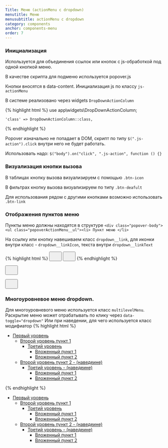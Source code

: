```yaml
---
Title: Меню (actionMenu с dropdown)
menutitle: Меню 
menusubtitle: actionMenu с dropdown
category: components
anchor: components-menu
order: 7
---
```


### Инициализация

Используется для объединения ссылок или кнопок с js-обработкой под одной кнопкой меню. 

В качестве скрипта для подменю используется popover.js

Кнопки вносятся в data-content. Инициализация js по классу `js-actionMenu`

В системе реализовано через widgets `DropDownActionColumn`

{% highlight html %}
  use app\widgets\DropDownActionColumn;
 
    'class' => DropDownActionColumn::class,
{% endhighlight %}

Popover изначально не попадает в DOM, скрипт по типу `$(".js-action").click` внутри него не будет работать.

Использовать надо:
`$("body").on("click", ".js-action", function () {}`

### Визуализация кнопки вызова

В таблицах кнопку вызова визуализируем с помощью `.btn-icon`

В фильтрах кнопку вызова визуализируем по типу `.btn-deafult`

Для использования рядом с другими кнопками возможно использовать `.btn-link`

### Отображения пунктов меню
Пункты меню должны находятся в структуре
`<div class="popover-body"><ul class="popoverActionMenu__ul"><li> Пункт меню </li>`

На ссылку или кнопку навешиваем класс `dropdown__link`,
для иконки внутри класс - `dropdown__linkIcon`, текста внутри `dropdown__linkText`

{% highlight html %}
  <button class="btn-icon js-actionMenu"
          type="button"
          data-content="
            <a class='dropdown__link' href='#'>
              <span class='dropdown__linkIcon'>
                <svg class='bicolors-edit' width='24' height='24'>
                  <use xlink:href='/dsf-common-ui/dist/sprite.symbol.svg#bicolors-edit__24vb'></use>
                </svg>
              </span>
              <span class='dropdown__linkText'>Редактировать</span>
            </a>
            <a class='dropdown__link' href='#'>
              <span class='dropdown__linkIcon'>
                <svg class='bicolors-edit' width='24' height='24'>
                  <use xlink:href='/dsf-common-ui/dist/sprite.symbol.svg#bicolors-delete__24vb'></use>
                </svg>
              </span>
              <span class='dropdown__linkText'>Удалить</span>
            </a>
          ">
          <span class="svg--icon">
            <svg class="bicolors-menu" width="24" height="24"><use xlink:href="/dsf-common-ui/dist/sprite.symbol.svg#bicolors-menu"></use></svg>
          </span>
  </button>
  <button class="btn-link js-actionMenu"
          type="button"
          data-content="
            <button class='dropdown__link'>
              <span class='dropdown__linkIcon'>
                <svg class='bicolors-edit' width='24' height='24'>
                  <use xlink:href='/dsf-common-ui/dist/sprite.symbol.svg#bicolors-edit__24vb'></use>
                </svg>
              </span>
              <span class='dropdown__linkText'>Редактировать</span>
            </button>
            <button class='dropdown__link'>
              <span class='dropdown__linkIcon'>
                <svg class='bicolors-plus' width='24' height='24'>
                  <use xlink:href='/dsf-common-ui/dist/sprite.symbol.svg#bicolors-plus__24vb'></use>
                </svg>
              </span>
              <span class='dropdown__linkText'>Добавить</span>
            </button>
          ">
          <span class="svg--icon">
            <svg class="bicolors-menu" width="24" height="24"><use xlink:href="/dsf-common-ui/dist/sprite.symbol.svg#bicolors-menu"></use></svg>
          </span>
  </button>
{% endhighlight %}

<div class="bs-docs-example">
  <button class="btn-icon mr-10 js-actionMenu" type="button" data-content="<a class='dropdown__link' href='#'><span class='dropdown__linkIcon'><svg class='bicolors-edit' width='24' height='24'><use xlink:href='/dsf-common-ui/dist/sprite.symbol.svg#bicolors-edit__24vb'></use></svg></span><span class='dropdown__linkIconText'>Редактировать</span></a><a class='dropdown__link' href='#'><span class='dropdown__linkIcon'><svg class='bicolors-edit' width='24' height='24'><use xlink:href='/dsf-common-ui/dist/sprite.symbol.svg#bicolors-delete__24vb'></use></svg></span><span class='dropdown__linkIconText'>Удалить</span></a> "><span class="svg--icon"><svg class="bicolors-menu" width="24" height="24"><use xlink:href="/dsf-common-ui/dist/sprite.symbol.svg#bicolors-menu"></use></svg></span></button>


  <button class="btn-link js-actionMenu ml-10" type="button" data-content="<button class='dropdown__link'><span class='dropdown__linkIcon'><svg class='bicolors-edit' width='24' height='24'><use xlink:href='/dsf-common-ui/dist/sprite.symbol.svg#bicolors-edit__24vb'></use></svg></span><span class='dropdown__linkIconText'>Редактировать</span></button><button class='dropdown__link'><span class='dropdown__linkIcon'><svg class='bicolors-plus' width='24' height='24'><use xlink:href='/dsf-common-ui/dist/sprite.symbol.svg#bicolors-plus__24vb'></use></svg></span><span class='dropdown__linkIconText'>Добавить</span></button>"><span class="svg--icon"><svg class="bicolors-menu" width="24" height="24"><use xlink:href="/dsf-common-ui/dist/sprite.symbol.svg#bicolors-menu"></use></svg></span></button>
</div>

### Многоуровневое меню dropdown. 
Для многоуровневого меню используется класс `multilevelMenu`. 
Раскрытие меню может отрабатывать по клику через `data-toggle="dropdown"`
Или при наведении, для чего используется класс модифиатор
{% highlight html %}
 <ul class="multilevelMenu">
    <li class="dropdown">
      <a class="dropdown dropdown-toggle" href="#" data-toggle="dropdown">
        Первый уровень
      </a>
      <ul class="dropdown-menu">
        <li class="dropdown__items dropdown dropdown-submenu">
          <a class="dropdown__link dropdown-toggle" href="#" data-toggle="dropdown">
            Второй уровень пункт 1
          </a>
          <ul class="dropdown-menu">
            <li class="dropdown__items dropdown dropdown-submenu">
              <a class="dropdown__link dropdown-toggle" href="#" data-toggle="dropdown">
                Третий уровень
              </a>
              <ul class="dropdown-menu">
                <li class="dropdown__items">
                  <a class="dropdown__link" href="#">Вложенный пункт 1</a>
                </li>
                <li class="dropdown__items">
                  <a class="dropdown__link" href="#">Вложенный пункт 2</a>
                </li>
              </ul>
            </li>
          </ul>
        </li>
        <li class="dropdown__items dropdown dropdown-submenu dropdown-submenu_actionHover">
          <a class="dropdown__link dropdown-toggle" href="#" data-toggle="dropdown">
            Второй уровень пункт 2 - (наведеине)
          </a>
          <ul class="dropdown-menu">
            <li class="dropdown__items dropdown dropdown-submenu dropdown-submenu_actionHover">
              <a class="dropdown__link dropdown-toggle" href="#" data-toggle="dropdown">
                Третий уровень  - (наведеине)
              </a>
              <ul class="dropdown-menu">
                <li class="dropdown__items">
                  <a class="dropdown__link" href="#">Вложенный пункт 1</a>
                </li>
                <li class="dropdown__items">
                  <a class="dropdown__link" href="#">Вложенный пункт 2</a>
                </li>
              </ul>
            </li>
          </ul>
        </li>
      </ul>
    </li>
  </ul>
{% endhighlight %}

<div class="bs-docs-example">
  <ul class="multilevelMenu">
    <li class="dropdown">
      <a class="dropdown dropdown-toggle" href="#" data-toggle="dropdown">
        Первый уровень
      </a>
      <ul class="dropdown-menu">
        <li class="dropdown__items dropdown dropdown-submenu">
          <a class="dropdown__link dropdown-toggle" href="#" data-toggle="dropdown">
            Второй уровень пункт 1
          </a>
          <ul class="dropdown-menu">
            <li class="dropdown__items dropdown dropdown-submenu">
              <a class="dropdown__link dropdown-toggle" href="#" data-toggle="dropdown">
                Третий уровень
              </a>
              <ul class="dropdown-menu">
                <li class="dropdown__items">
                  <a class="dropdown__link" href="#">Вложенный пункт 1</a>
                </li>
                <li class="dropdown__items">
                  <a class="dropdown__link" href="#">Вложенный пункт 2</a>
                </li>
              </ul>
            </li>
          </ul>
        </li>
        <li class="dropdown__items dropdown dropdown-submenu dropdown-submenu_actionHover">
          <a class="dropdown__link dropdown-toggle" href="#" data-toggle="dropdown">
            Второй уровень пункт 2 - (наведеине)
          </a>
          <ul class="dropdown-menu">
            <li class="dropdown__items dropdown dropdown-submenu dropdown-submenu_actionHover">
              <a class="dropdown__link dropdown-toggle" href="#" data-toggle="dropdown">
                Третий уровень - (наведеине)
              </a>
              <ul class="dropdown-menu">
                <li class="dropdown__items">
                  <a class="dropdown__link" href="#">Вложенный пункт 1</a>
                </li>
                <li class="dropdown__items">
                  <a class="dropdown__link" href="#">Вложенный пункт 2</a>
                </li>
              </ul>
            </li>
          </ul>
        </li>
      </ul>
    </li>
  </ul>
</div>